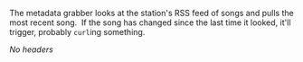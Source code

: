 The metadata grabber looks at the station's RSS feed of songs and pulls the most recent song.  If the song has changed since the last time it looked, it'll trigger, probably `curl`ing something.

*No headers*
